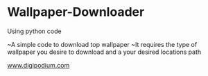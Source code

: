 # Wallpaper-Downloader
Using python code

~A simple code to download top wallpaper
~It requires the type of wallpaper you desire to download and a your desired locations path

www.digipodium.com
